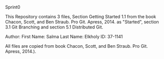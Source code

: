 Sprint0

This Repository contains 3 files, Section Getting Started 1.1 from the book Chacon, Scott, and Ben Straub. Pro Git. Apress, 2014. as "Started", section 3.1 Git Branching and section 5.1 Distributed Git.

Author:
First Name: Salma
Last Name: Elkholy
ID: 37-1141

All files are copied from book Chacon, Scott, and Ben Straub. Pro Git. Apress,
2014.). 